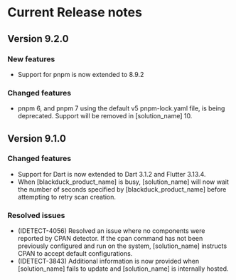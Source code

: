 # Current Release notes

## Version 9.2.0

### New features

* Support for pnpm is now extended to 8.9.2

### Changed features

* pnpm 6, and pnpm 7 using the default v5 pnpm-lock.yaml file, is being deprecated. Support will be removed in [solution_name] 10.

## Version 9.1.0

### Changed features

* Support for Dart is now extended to Dart 3.1.2 and Flutter 3.13.4.
* When [blackduck_product_name] is busy, [solution_name] will now wait the number of seconds specified by [blackduck_product_name] before attempting to retry scan creation.

### Resolved issues
* (IDETECT-4056) Resolved an issue where no components were reported by CPAN detector.
  If the cpan command has not been previously configured and run on the system, [solution_name] instructs CPAN to accept default configurations.
* (IDETECT-3843) Additional information is now provided when [solution_name] fails to update and [solution_name] is internally hosted.
